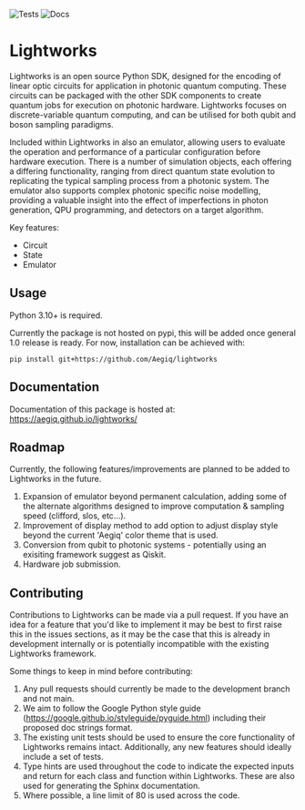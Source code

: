 ![Tests](https://github.com/Aegiq/lightworks/actions/workflows/tests.yml/badge.svg?event=push)
![Docs](https://github.com/Aegiq/lightworks/actions/workflows/sphinx_deploy.yml/badge.svg?event=push)

# Lightworks

Lightworks is an open source Python SDK, designed for the encoding of linear optic circuits for application in photonic quantum computing. These circuits can be packaged with the other SDK components to create quantum jobs for execution on photonic hardware. Lightworks focuses on discrete-variable quantum computing, and can be utilised for both qubit and boson sampling paradigms.

Included within Lightworks in also an emulator, allowing users to evaluate the operation and performance of a particular configuration before hardware execution. There is a number of simulation objects, each offering a differing functionality, ranging from direct quantum state evolution to replicating the typical sampling process from a photonic system. The emulator also supports complex photonic specific noise modelling, providing a valuable insight into the effect of imperfections in photon generation, QPU programming, and detectors on a target algorithm.

Key features:
- Circuit
- State
- Emulator

## Usage

Python 3.10+ is required.

Currently the package is not hosted on pypi, this will be added once general 1.0 release is ready. For now, installation can be achieved with:

```console
pip install git+https://github.com/Aegiq/lightworks
```

## Documentation

Documentation of this package is hosted at: https://aegiq.github.io/lightworks/

## Roadmap

Currently, the following features/improvements are planned to be added to Lightworks in the future.

1) Expansion of emulator beyond permanent calculation, adding some of the alternate algorithms designed to improve computation & sampling speed (clifford, slos, etc...).
2) Improvement of display method to add option to adjust display style beyond the current 'Aegiq' color theme that is used.
3) Conversion from qubit to photonic systems - potentially using an exisiting framework suggest as Qiskit.
4) Hardware job submission.

## Contributing

Contributions to Lightworks can be made via a pull request. If you have an idea for a feature that you'd like to implement it may be best to first raise this in the issues sections, as it may be the case that this is already in development internally or is potentially incompatible with the existing Lightworks framework.

Some things to keep in mind before contributing:
1) Any pull requests should currently be made to the development branch and not main. 
2) We aim to follow the Google Python style guide (https://google.github.io/styleguide/pyguide.html) including their proposed doc strings format. 
3) The existing unit tests should be used to ensure the core functionality of Lightworks remains intact. Additionally, any new features should ideally include a set of tests.
4) Type hints are used throughout the code to indicate the expected inputs and return for each class and function within Lightworks. These are also used for generating the Sphinx documentation.
5) Where possible, a line limit of 80 is used across the code.
